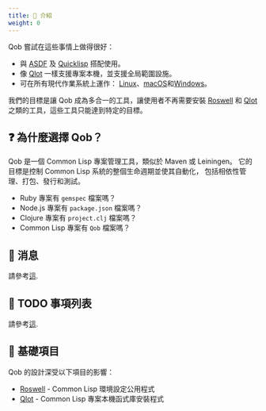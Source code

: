 ```yaml
---
title: 🚪 介紹
weight: 0
---
```


Qob 嘗試在這些事情上做得很好：

- 與 [ASDF][] 及 [Quicklisp][] 搭配使用。
- 像 [Qlot][] 一樣支援專案本機，並支援全局範圍設施。
- 可在所有現代作業系統上運作： [Linux][]、[macOS][]和[Windows][]。

我們的目標是讓 Qob 成為多合一的工具，讓使用者不再需要安裝
[Roswell][] 和 [Qlot][] 之類的工具，這些工具只能達到特定的目標。

## ❓ 為什麼選擇 Qob？

Qob 是一個 Common Lisp 專案管理工具，類似於 Maven 或 Leiningen。
它的目標是控制 Common Lisp 系統的整個生命週期並使其自動化，
包括相依性管理、打包、發行和測試。

- Ruby 專案有 `gemspec` 檔案嗎？
- Node.js 專案有 `package.json` 檔案嗎？
- Clojure 專案有 `project.clj` 檔案嗎？
- Common Lisp 專案有 `Qob` 檔案嗎？

## 📰 消息

請參考[這](https://cl-qob.github.io/Getting-Started/Introduction/#-news).

## 📝 TODO 事項列表

請參考[這](https://cl-qob.github.io/Getting-Started/Introduction/#-todo-list).

## 📂 基礎項目

Qob 的設計深受以下項目的影響：

- [Roswell][] - Common Lisp 環境設定公用程式
- [Qlot][] - Common Lisp 專案本機函式庫安裝程式


<!-- Links -->

[Linux]: https://en.wikipedia.org/wiki/Linux
[macOS]: https://en.wikipedia.org/wiki/MacOS
[Windows]: https://en.wikipedia.org/wiki/Microsoft_Windows

[SBCL]: https://www.sbcl.org/

[ASDF]: https://asdf.common-lisp.dev/
[Quicklisp]: https://www.quicklisp.org/beta/

[Roswell]: https://roswell.github.io/
[Qlot]: https://github.com/fukamachi/qlot

[Make]: https://www.gnu.org/software/make/
